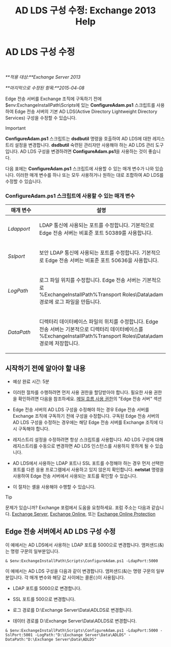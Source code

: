 ﻿---
title: 'AD LDS 구성 수정: Exchange 2013 Help'
TOCTitle: AD LDS 구성 수정
ms:assetid: 381f582c-15ec-43bc-b674-5399fad72c97
ms:mtpsurl: https://technet.microsoft.com/ko-kr/library/Aa997269(v=EXCHG.150)
ms:contentKeyID: 61183420
ms.date: 05/22/2018
mtps_version: v=EXCHG.150
ms.translationtype: MT
---

# AD LDS 구성 수정

 

_**적용 대상:**Exchange Server 2013_

_**마지막으로 수정된 항목:**2015-04-08_

Edge 전송 서버를 Exchange 조직에 구독하기 전에 $env:ExchangeInstallPath\\Scripts에 있는 **ConfigureAdam.ps1** 스크립트를 사용하여 Edge 전송 서버의 기본 AD LDS(Active Directory Lightweight Directory Services) 구성을 수정할 수 있습니다.


> [!IMPORTANT]
> <STRONG>ConfigureAdam.ps1</STRONG> 스크립트는 <STRONG>dsdbutil</STRONG> 명령을 호출하여 AD&nbsp;LDS에 대한 레지스트리 설정을 변경합니다. <STRONG>dsdbutil</STRONG> 숙련된 관리자만 사용해야 하는 AD LDS 관리 도구입니다. AD LDS 구성을 변경하려면 <STRONG>ConfigureAdam.ps1</STRONG>을 사용하는 것이 좋습니다.



다음 표에는 **ConfigureAdam.ps1** 스크립트에 사용할 수 있는 매개 변수가 나와 있습니다. 이러한 매개 변수를 하나 또는 모두 사용하거나 원하는 대로 조합하여 AD LDS를 수정할 수 있습니다.

### ConfigureAdam.ps1 스크립트에 사용할 수 있는 매개 변수

<table>
<colgroup>
<col style="width: 50%" />
<col style="width: 50%" />
</colgroup>
<thead>
<tr class="header">
<th>매개 변수</th>
<th>설명</th>
</tr>
</thead>
<tbody>
<tr class="odd">
<td><p><em>Ldapport</em></p></td>
<td><p>LDAP 통신에 사용되는 포트를 수정합니다. 기본적으로 Edge 전송 서버는 비표준 포트 50389를 사용합니다.</p></td>
</tr>
<tr class="even">
<td><p><em>Sslport</em></p></td>
<td><p>보안 LDAP 통신에 사용되는 포트를 수정합니다. 기본적으로 Edge 전송 서버는 비표준 포트 50636을 사용합니다.</p></td>
</tr>
<tr class="odd">
<td><p><em>LogPath</em></p></td>
<td><p>로그 파일 위치를 수정합니다. Edge 전송 서버는 기본적으로 %ExchangeInstallPath%Transport Roles\Data\adam 경로에 로그 파일을 만듭니다.</p></td>
</tr>
<tr class="even">
<td><p><em>DataPath</em></p></td>
<td><p>디렉터리 데이터베이스 파일의 위치를 수정합니다. Edge 전송 서버는 기본적으로 디렉터리 데이터베이스를 %ExchangeInstallPath%Transport Roles\Data\adam 경로에 저장합니다.</p></td>
</tr>
</tbody>
</table>


## 시작하기 전에 알아야 할 내용

  - 예상 완료 시간: 5분

  - 이러한 절차를 수행하려면 먼저 사용 권한을 할당받아야 합니다. 필요한 사용 권한을 확인하려면 다음을 참조하세요. [메일 흐름 사용 권한](mail-flow-permissions-exchange-2013-help.md)의 "Edge 전송 서버" 섹션

  - Edge 전송 서버의 AD LDS 구성을 수정해야 하는 경우 Edge 전송 서버를 Exchange 조직에 구독하기 전에 구성을 수정합니다. 구독된 Edge 전송 서버의 AD LDS 구성을 수정하는 경우에는 해당 Edge 전송 서버를 Exchange 조직에 다시 구독해야 합니다.

  - 레지스트리 설정을 수정하려면 항상 스크립트를 사용합니다. AD LDS 구성에 대해 레지스트리를 수동으로 변경하면 AD LDS 인스턴스를 사용하지 못하게 될 수 있습니다.

  - AD LDS에서 사용하는 LDAP 포트나 SSL 포트를 수정해야 하는 경우 먼저 선택한 포트를 다른 응용 프로그램에서 사용하고 있지 않은지 확인합니다. **netstat** 명령을 사용하여 Edge 전송 서버에서 사용되는 포트를 확인할 수 있습니다.

  - 이 절차는 셸을 사용해야 수행할 수 있습니다.


> [!TIP]
> 문제가 있습니까? Exchange 포럼에서 도움을 요청하세요. 포럼 주소는 다음과 같습니다. <A href="https://go.microsoft.com/fwlink/p/?linkid=60612">Exchange Server</A>, <A href="https://go.microsoft.com/fwlink/p/?linkid=267542">Exchange Online</A>, 또는 <A href="https://go.microsoft.com/fwlink/p/?linkid=285351">Exchange Online Protection</A>



## Edge 전송 서버에서 AD LDS 구성 수정

이 예에서는 AD LDS에서 사용하는 LDAP 포트를 5000으로 변경합니다. 앰퍼샌드(&)는 명령 구문의 일부분입니다.

    & $env:ExchangeInstallPath\Scripts\ConfigureAdam.ps1 -LdapPort:5000

이 예에서는 AD LDS 구성을 다음과 같이 변경합니다. 앰퍼샌드(&)는 명령 구문의 일부분입니다. 각 매개 변수와 해당 값 사이에는 콜론(:)이 사용됩니다.

  - LDAP 포트를 5000으로 변경합니다.

  - SSL 포트를 500으로 변경합니다.

  - 로그 경로를 D:\\Exchange Server\\Data\\ADLDS로 변경합니다.

  - 데이터 경로를 D:\\Exchange Server\\Data\\ADLDS로 변경합니다.

<!-- end list -->

    & $env:ExchangeInstallPath\Scripts\ConfigureAdam.ps1 -LdapPort:5000 -SslPort:5001 -LogPath:"D:\Exchange Server\Data\ADLDS" -DataPath:"D:\Exchange Server\Data\ADLDS"

